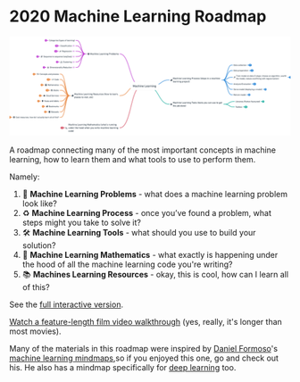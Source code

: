 # 2020 Machine Learning Roadmap

![2020 machine learning roadmap overview](https://raw.githubusercontent.com/mrdbourke/machine-learning-roadmap/master/2020-ml-roadmap-overview.png?token=AD7ZOCOIG7IZXHDL63W6RZK7A3B6I)

A roadmap connecting many of the most important concepts in machine learning, how to learn them and what tools to use to perform them.

Namely:

1. 🤔 **Machine Learning Problems** - what does a machine learning problem look like?
2. ♻️ **Machine Learning Process** - once you’ve found a problem, what steps might you take to solve it?
3. 🛠 **Machine Learning Tools** - what should you use to build your solution?
4. 🧮 **Machine Learning Mathematics** - what exactly is happening under the hood of all the machine learning code you're writing?
5. 📚 **Machines Learning Resources** - okay, this is cool, how can I learn all of this?

See the [full interactive version](https://dbourke.link/mlmap).

[Watch a feature-length film video walkthrough](https://youtu.be/pHiMN_gy9mk) (yes, really, it's longer than most movies).

Many of the materials in this roadmap were inspired by [Daniel Formoso](https://github.com/dformoso)'s [machine learning mindmaps](https://github.com/dformoso/machine-learning-mindmap),so if you enjoyed this one, go and check out his. He also has a mindmap specifically for [deep learning](https://github.com/dformoso/deeplearning-mindmap) too.
